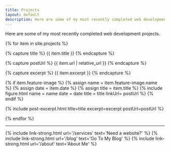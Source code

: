 ```yaml
---
title: Projects
layout: default
description: Here are some of my most recently completed web development projects.
---
```


Here are some of my most recently completed web development projects.

{% for item in site.projects %}

  {% capture title %}
    {{ item.title }}
  {% endcapture %}

  {% capture postUrl %}
    {{ item.url | relative_url }}
  {% endcapture %}

  {% capture excerpt %}
    {{ item.excerpt }}
  {% endcapture %}

  {% if item.feature-image %}
    {% assign name = item.feature-image.name %}
    {% assign date = item.date %}
    {% assign title = item.title %}
    {% include figure.html 
      name = name
      date = date
      title = title
      linkUrl= postUrl
    %}
  {% endif %}

  {% include post-excerpt.html 
    title=title 
    excerpt=excerpt
    postUrl=postUrl
  %}


{% endfor %}

<hr/>

{% include link-strong.html url='/services' text='Need a website?' %}
{% include link-strong.html url='/blog' text='Go To My Blog' %}
{% include link-strong.html url='/about' text='About Me' %}
